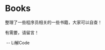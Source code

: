 # Books
整理了一些程序员相关的一些书籍，大家可以自查！

有需要，请留言！                                                    

​                                                                  -- Li解Code
